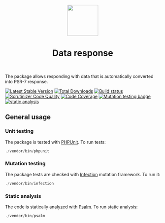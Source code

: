 <p align="center">
    <a href="https://github.com/yiisoft" target="_blank">
        <img src="https://github.com/yiisoft.png" height="100px">
    </a>
    <h1 align="center">Data response</h1>
    <br>
</p>

The package allows responding with data that is automatically converted into PSR-7 response.

[![Latest Stable Version](https://poser.pugx.org/yiisoft/data-response/v/stable.png)](https://packagist.org/packages/yiisoft/data-response)
[![Total Downloads](https://poser.pugx.org/yiisoft/data-response/downloads.png)](https://packagist.org/packages/yiisoft/data-response)
[![Build status](https://github.com/yiisoft/data-response/workflows/build/badge.svg)](https://github.com/yiisoft/data-response/actions?query=workflow%3Abuild)
[![Scrutinizer Code Quality](https://scrutinizer-ci.com/g/yiisoft/data-response/badges/quality-score.png?b=master)](https://scrutinizer-ci.com/g/yiisoft/data-response/?branch=master)
[![Code Coverage](https://scrutinizer-ci.com/g/yiisoft/data-response/badges/coverage.png?b=master)](https://scrutinizer-ci.com/g/yiisoft/data-response/?branch=master)
[![Mutation testing badge](https://img.shields.io/endpoint?style=flat&url=https%3A%2F%2Fbadge-api.stryker-mutator.io%2Fgithub.com%2Fyiisoft%2Fdata-response%2Fmaster)](https://dashboard.stryker-mutator.io/reports/github.com/yiisoft/data-response/master)
[![static analysis](https://github.com/yiisoft/data-response/workflows/static%20analysis/badge.svg)](https://github.com/yiisoft/data-response/actions?query=workflow%3A%22static+analysis%22)

## General usage

### Unit testing

The package is tested with [PHPUnit](https://phpunit.de/). To run tests:

```php
./vendor/bin/phpunit
```

### Mutation testing

The package tests are checked with [Infection](https://infection.github.io/) mutation framework. To run it:

```php
./vendor/bin/infection
```

### Static analysis

The code is statically analyzed with [Psalm](https://psalm.dev/). To run static analysis:

```php
./vendor/bin/psalm
```
